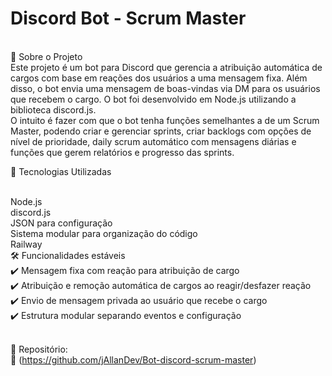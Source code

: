 <h1>Discord Bot - Scrum Master</h1>

<br>📌 Sobre o Projeto
<br>
Este projeto é um bot para Discord que gerencia a atribuição automática de cargos com base em reações dos usuários a uma mensagem fixa. Além disso, o bot envia uma mensagem de boas-vindas via DM para os usuários que recebem o cargo. O bot foi desenvolvido em Node.js utilizando a biblioteca discord.js.
<br>O intuito é fazer com que o bot tenha funções semelhantes a de um Scrum Master, podendo criar e gerenciar sprints, criar backlogs com opções de nível de prioridade, daily scrum automático com mensagens diárias e funções que gerem relatórios e progresso das sprints.

📂 Tecnologias Utilizadas

<br>Node.js
<br>discord.js
<br>JSON para configuração
<br>Sistema modular para organização do código
<br>Railway
<br>🛠 Funcionalidades estáveis
<br>✔️ Mensagem fixa com reação para atribuição de cargo
<br>✔️ Atribuição e remoção automática de cargos ao reagir/desfazer reação
<br>✔️ Envio de mensagem privada ao usuário que recebe o cargo
<br>✔️ Estrutura modular separando eventos e configuração

<br>📌 Repositório:
<br>🔗 (https://github.com/jAllanDev/Bot-discord-scrum-master)
